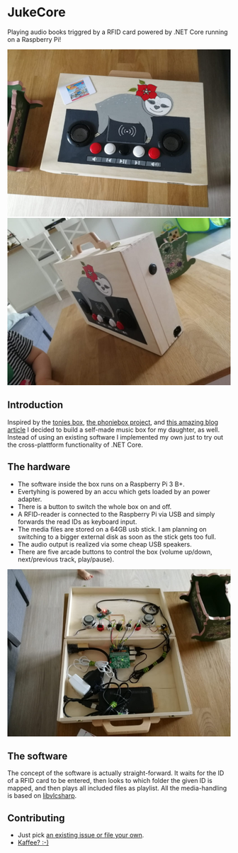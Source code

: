 # JukeCore

Playing audio books triggred by a RFID card powered by .NET Core running on a Raspberry Pi! 

![](box3.jfif)
![](box1.jfif)

## Introduction

Inspired by the [tonies box](https://tonies.de/), [the phoniebox project](http://phoniebox.de/), and [this amazing blog article](https://splittscheid.de/selfmade-phoniebox/) I 
decided to build a self-made music box for my daughter, as well. Instead of using an existing software I implemented my own just to try out the cross-plattform functionality
of .NET Core.

## The hardware

* The software inside the box runs on a Raspberry Pi 3 B+. 
* Evertyhing is powered by an accu which gets loaded by an power adapter. 
* There is a button to switch the whole box on and off.
* A RFID-reader is connected to the Raspberry Pi via USB and simply forwards the read IDs as keyboard input.
* The media files are stored on a 64GB usb stick. I am planning on switching to a bigger external disk as soon as the stick gets too full.
* The audio output is realized via some cheap USB speakers.
* There are five arcade buttons to control the box (volume up/down, next/previous track, play/pause).

![](box2.jfif)

## The software

The concept of the software is actually straight-forward. It waits for the ID of a RFID card to be entered, then looks to which folder the given ID is mapped, and then plays all 
included files as playlist. All the media-handling is based on [libvlcsharp](https://github.com/videolan/libvlcsharp).

## Contributing

* Just pick [an existing issue or file your own](hhttps://github.com/selmaohneh/JukeCore/issues).
* [Kaffee? :-)](https://www.buymeacoffee.com/SaMAsU1N6)

